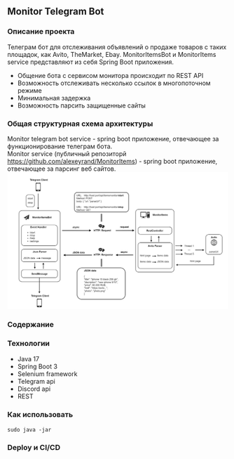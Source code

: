 ## **Monitor Telegram Bot**  
### **Описание проекта**  
Телеграм бот для отслеживания объявлений о продаже товаров с таких площадок, как Avito, TheMarket, Ebay. MonitorItemsBot и MonitorItems service представляют из себя Spring Boot приложения.
+ Общение бота с сервисом монитора происходит по REST API
+ Возможность отслеживать несколько ссылок в многопоточном режиме
+ Минимальная задержка
+ Возможность парсить защищенные сайты
### **Общая структурная схема архитектуры** 
Monitor telegram bot service - spring boot приложение, отвечающее за функционирование телеграм бота.  
Monitor service (публичный репозиторй https://github.com/alexeyrand/MonitorItems) - spring boot приложение, отвечающее за парсинг веб сайтов.  
![Structure schema](/images/schema.png)
### **Содержание**

### **Технологии**
+ Java 17
+ Spring Boot 3
+ Selenium framework
+ Telegram api
+ Discord api
+ REST
### **Как использовать**
```
sudo java -jar
```
### **Deploy и CI/CD**

